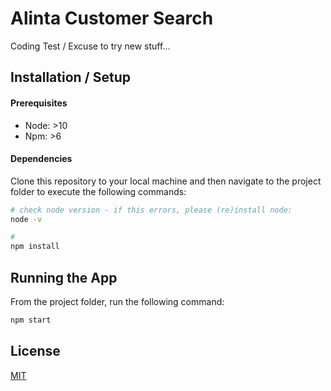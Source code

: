 # Alinta Customer Search
Coding Test / Excuse to try new stuff...

## Installation / Setup

#### Prerequisites
- Node: >10
- Npm: >6

#### Dependencies
Clone this repository to your local machine and then navigate to the 
project folder to execute the following commands:

```bash
# check node version - if this errors, please (re)install node:
node -v

# 
npm install
```

## Running the App

From the project folder, run the following command:

```bash
npm start
```

## License
[MIT](https://choosealicense.com/licenses/mit/)
